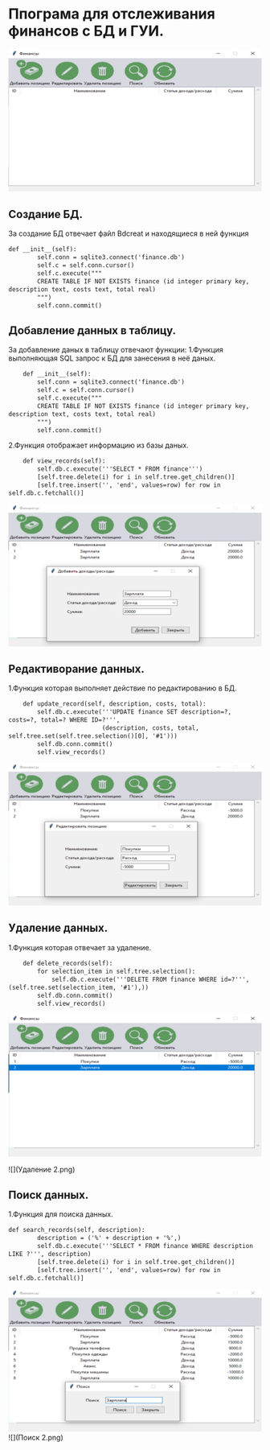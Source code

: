 # Ппограма для отслеживания финансов с БД и ГУИ.
![](Програма.png)

## Создание БД.
За создание БД отвечает файл Bdcreat и находящиеся в ней функция 
```    
def __init__(self):
        self.conn = sqlite3.connect('finance.db')
        self.c = self.conn.cursor() 
        self.c.execute("""
        CREATE TABLE IF NOT EXISTS finance (id integer primary key, description text, costs text, total real)
        """) 
        self.conn.commit()
```
## Добавление данных в таблицу.
За добавление даных в таблицу отвечают функции:
1.Функция выполняющая SQL запрос к БД для занесения в неё даных. 
```
    def __init__(self):
        self.conn = sqlite3.connect('finance.db')
        self.c = self.conn.cursor()
        self.c.execute("""
        CREATE TABLE IF NOT EXISTS finance (id integer primary key, description text, costs text, total real)
        """)
        self.conn.commit()
 ```
 2.Функция отображает информацию из базы даных. 
```
    def view_records(self):
        self.db.c.execute('''SELECT * FROM finance''')
        [self.tree.delete(i) for i in self.tree.get_children()]
        [self.tree.insert('', 'end', values=row) for row in self.db.c.fetchall()]
```
![](Добавление.png)

## Редактиворание данных.
1.Функция которая выполняет действие по редактированию в БД.
```
    def update_record(self, description, costs, total):
        self.db.c.execute('''UPDATE finance SET description=?, costs=?, total=? WHERE ID=?''',
                          (description, costs, total, self.tree.set(self.tree.selection()[0], '#1')))
        self.db.conn.commit()
        self.view_records()
```
![](Редактиворание.png)

## Удаление данных.
1.Функция которая отвечает за удаление.
```
    def delete_records(self):
        for selection_item in self.tree.selection():
            self.db.c.execute('''DELETE FROM finance WHERE id=?''', (self.tree.set(selection_item, '#1'),))
        self.db.conn.commit()
        self.view_records()
```
![](Удаление.png)




![](Удаление 2.png)

## Поиск данных.
1.Функция для поиска данных.    
```
def search_records(self, description):
        description = ('%' + description + '%',)
        self.db.c.execute('''SELECT * FROM finance WHERE description LIKE ?''', description)
        [self.tree.delete(i) for i in self.tree.get_children()]
        [self.tree.insert('', 'end', values=row) for row in self.db.c.fetchall()]
```
![](Поиск.png)
![](Поиск 2.png)




















